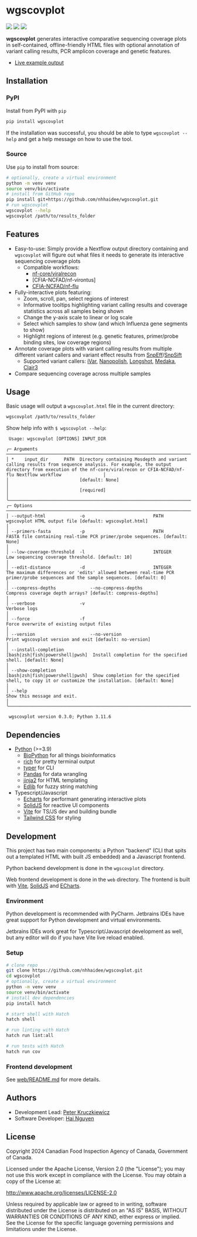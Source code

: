 # wgscovplot

[![](https://img.shields.io/pypi/v/wgscovplot.svg)](https://pypi.org/project/wgscovplot/)
[![](https://github.com/nhhaidee/wgscovplot/workflows/CI/badge.svg?branch=master)](https://github.com/nhhaidee/wgscovplot/actions)
[![](https://img.shields.io/badge/License-Apache%20v2.0-blue.svg)](http://www.apache.org/licenses/LICENSE-2.0)

**wgscovplot** generates interactive comparative sequencing coverage plots in self-contained, offline-friendly HTML files with optional annotation of variant calling results, PCR amplicon coverage and genetic features.

[//]: # (TODO: Add screenshots of wgscovplot output)
[//]: # (TODO: Add updated example output for both segmented and non-segmented viruses)
- [Live example output](https://nhhaidee.github.io)

## Installation

### PyPI

Install from PyPI with `pip`

```bash
pip install wgscovplot
```

If the installation was successful, you should be able to type `wgscovplot --help` and get a help message on how to use the tool.

### Source

Use `pip` to install from source:

```bash
# optionally, create a virtual environment
python -m venv venv
source venv/bin/activate
# install from GitHub repo
pip install git+https://github.com/nhhaidee/wgscovplot.git
# run wgscovplot
wgscovplot --help
wgscovplot /path/to/results_folder
```

## Features

- Easy-to-use: Simply provide a Nextflow output directory containing  and `wgscovplot` will figure out what files it needs to generate its interactive sequencing coverage plots 
  - Compatible workflows: 
    - [nf-core/viralrecon]
    - [CFIA-NCFAD/nf-virontus] 
    - [CFIA-NCFAD/nf-flu]
- Fully-interactive plots featuring:
  - Zoom, scroll, pan, select regions of interest 
  - Informative tooltips highlighting variant calling results and coverage statistics across all samples being shown
  - Change the y-axis scale to linear or log scale
  - Select which samples to show (and which Influenza gene segments to show)
  - Highlight regions of interest (e.g. genetic features, primer/probe binding sites, low coverage regions)
- Annotate coverage plots with variant calling results from multiple different variant callers and variant effect results from [SnpEff]/[SnpSift]
  - Supported variant callers: [iVar](https://github.com/andersen-lab/ivar), [Nanopolish](https://github.com/jts/nanopolish), [Longshot](https://github.com/pjedge/longshot), [Medaka](https://github.com/nanoporetech/medaka), [Clair3](https://github.com/HKU-BAL/Clair3) 
- Compare sequencing coverage across multiple samples

## Usage

Basic usage will output a `wgscovplot.html` file in the current directory:

```bash
wgscovplot /path/to/results_folder
```

Show help info with `$ wgscovplot --help`:

```
 Usage: wgscovplot [OPTIONS] INPUT_DIR

╭─ Arguments ──────────────────────────────────────────────────────────────────────────────────────────────────────────────────────────────────────────────────────────────────────────────────────────────────────────────────────────────────╮
│ *    input_dir      PATH  Directory containing Mosdepth and variant calling results from sequence analysis. For example, the output directory from execution of the nf-core/viralrecon or CFIA-NCFAD/nf-flu Nextflow workflow                │
│                           [default: None]                                                                                                                                                                                                    │
│                           [required]                                                                                                                                                                                                         │
╰──────────────────────────────────────────────────────────────────────────────────────────────────────────────────────────────────────────────────────────────────────────────────────────────────────────────────────────────────────────────╯
╭─ Options ────────────────────────────────────────────────────────────────────────────────────────────────────────────────────────────────────────────────────────────────────────────────────────────────────────────────────────────────────╮
│ --output-html             -o                          PATH                             wgscovplot HTML output file [default: wgscovplot.html]                                                                                                │
│ --primers-fasta           -p                          PATH                             FASTA file containing real-time PCR primer/probe sequences. [default: None]                                                                           │
│ --low-coverage-threshold  -l                          INTEGER                          Low sequencing coverage threshold. [default: 10]                                                                                                      │
│ --edit-distance           -d                          INTEGER                          The maximum differences or 'edits' allowed between real-time PCR primer/probe sequences and the sample sequences. [default: 0]                        │
│ --compress-depths             --no-compress-depths                                     Compress coverage depth arrays? [default: compress-depths]                                                                                            │
│ --verbose                 -v                                                           Verbose logs                                                                                                                                          │
│ --force                   -f                                                           Force overwrite of existing output files                                                                                                              │
│ --version                     --no-version                                             Print wgscovplot version and exit [default: no-version]                                                                                               │
│ --install-completion                                  [bash|zsh|fish|powershell|pwsh]  Install completion for the specified shell. [default: None]                                                                                           │
│ --show-completion                                     [bash|zsh|fish|powershell|pwsh]  Show completion for the specified shell, to copy it or customize the installation. [default: None]                                                    │
│ --help                                                                                 Show this message and exit.                                                                                                                           │
╰──────────────────────────────────────────────────────────────────────────────────────────────────────────────────────────────────────────────────────────────────────────────────────────────────────────────────────────────────────────────╯

 wgscovplot version 0.3.0; Python 3.11.6
```

## Dependencies

- [Python](https://www.python.org/) (>=3.9)
    - [BioPython](https://github.com/biopython/biopython/) for all things bioinformatics
    - [rich](https://rich.readthedocs.io/) for pretty terminal output
    - [typer](https://github.com/tiangolo/typer) for CLI
    - [Pandas](https://pandas.pydata.org/) for data wrangling
    - [jinja2] for HTML templating
    - [Edlib](https://github.com/Martinsos/edlib) for fuzzy string matching
- Typescript/Javascript
  - [Echarts] for performant generating interactive plots
  - [SolidJS](https://www.solidjs.com/) for reactive UI components
  - [Vite](https://vitejs.dev/) for TS/JS dev and building bundle
  - [Tailwind CSS](https://tailwindcss.com/) for styling

## Development

This project has two main components: a Python "backend" (CLI that spits out a templated HTML with built JS embedded) and a Javascript frontend.

Python backend development is done in the `wgscovplot` directory. 

Web frontend development is done in the `web` directory. The frontend is built with [Vite](https://vitejs.dev/), [SolidJS](https://www.solidjs.com/) and [ECharts]. 

### Environment

Python development is recommended with PyCharm. Jetbrains IDEs have great support for Python development and virtual environments.

Jetbrains IDEs work great for Typescript/Javascript development as well, but any editor will do if you have Vite live reload enabled. 

### Setup

```bash
# clone repo
git clone https://github.com/nhhaidee/wgscovplot.git
cd wgscovplot
# optionally, create a virtual environment
python -m venv venv
source venv/bin/activate
# install dev dependencies
pip install hatch

# start shell with Hatch
hatch shell

# run linting with Hatch
hatch run lint:all

# run tests with Hatch
hatch run cov
```

### Frontend development

See [web/README.md](web/README.md) for more details.

## Authors

* Development Lead: [Peter Kruczkiewicz]
* Software Developer: [Hai Nguyen]

## License

Copyright 2024 Canadian Food Inspection Agency of Canada, Government of Canada.

Licensed under the Apache License, Version 2.0 (the "License"); you may not use this work except in compliance with the License. You may obtain a copy of the License at:

http://www.apache.org/licenses/LICENSE-2.0

Unless required by applicable law or agreed to in writing, software distributed under the License is distributed on an "AS IS" BASIS, WITHOUT WARRANTIES OR CONDITIONS OF ANY KIND, either express or implied. See the License for the specific language governing permissions and limitations under the License.

[Peter Kruczkiewicz]: https://github.com/peterk87/
[Hai Nguyen]: https://github.com/nhhaidee/
[Echarts]: https://echarts.apache.org/en/index.html
[select2]: https://select2.org/
[jinja2]: https://jinja.palletsprojects.com/
[SnpEff]: https://pcingola.github.io/SnpEff/se_introduction/
[SnpSift]: https://pcingola.github.io/SnpEff/ss_introduction/
[Mosdepth]: https://github.com/brentp/mosdepth
[nf-core/viralrecon]: https://github.com/nf-core/viralrecon
[peterk87/nf-virontus]: https://github.com/peterk87/nf-virontus/
[CFIA-NCFAD/nf-flu]: https://github.com/CFIA-NCFAD/nf-flu/
[Canadian Food Inspection Agency of Canada]: https://inspection.canada.ca/science-and-research/our-laboratories/ncfad-winnipeg/eng/1549576575939/1549576643836